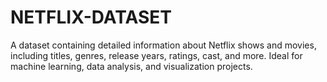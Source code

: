 # NETFLIX-DATASET
A dataset containing detailed information about Netflix shows and movies, including titles, genres, release years, ratings, cast, and more. Ideal for machine learning, data analysis, and visualization projects.
